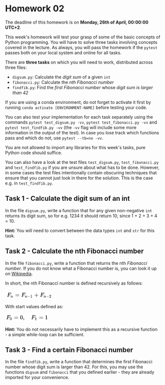 # Homework 02

The deadline of this homework is on **Monday, 26th of April, 00:00:00 UTC+2**.

This week's homework will test your grasp of some of the basic concepts of Python programming. You will have to solve three tasks involving concepts covered in the lecture. As always, you will pass the homework if the `pytest` passes both on your local system and online for all tasks. 

There are **three tasks** on which you will need to work, distributed across three files:

* `digsum.py`: Calculate the *digit sum* of a given `int`
* `fibonacci.py`: Calculate the *nth Fibonacci number*
* `findfib.py`: Find the *first Fibonacci number* whose *digit sum is larger than 42*

If you are using a conda environment, do not forget to activate it first by running `conda activate [ENVIRONMENT-NAME]` before testing your code.  

You can also test your implementation for each task separately using the commands `pytest test_digsum.py -vv`, `pytest test_fibonacci.py -vv` and `pytest test_findfib.py -vv` (the `-vv` flag will include some more information in the output of the test). In case you lose track which functions pass and which do not, use `pytest --tb=no -vv`. 

You are not allowed to import any libraries for this week's tasks, pure Python code should suffice. 

You can also have a look at the test files `test_digsum.py`, `test_fibonacci.py` and `test_findfib.py` if you are unsure about what has to be done. However, in some cases the test files intentionally contain obscuring techniques that ensure that you cannot just look in there for the solution. This is the case e.g. in `test_findfib.py`.
 
## Task 1 - Calculate the digit sum of an int

In the file `digsum.py`, write a function that for any given non-negative `int` returns its digit sum, so for e.g. 1234 it should return 10, since 1 + 2 + 3 + 4 = 10.  

**Hint:** You will need to convert between the data types `int` and `str` for this task.

## Task 2 - Calculate the nth Fibonacci number

In the file `fibonacci.py`, write a function that returns the nth *Fibonacci number*. If you do not know what a Fibonacci number is, you can look it up on [Wikipedia](https://en.wikipedia.org/wiki/Fibonacci_number).  

In short, the nth Fibonacci number is defined recursively as follows:  

![Fibonacci forumula 1](fib_formula1.png)

With start values defined as:  

![Fibonacci forumula 2](fib_formula2.png)

**Hint:** You do not necessarily have to implement this as a recursive function - a simple while-loop can be sufficient.


## Task 3 - Find a certain Fibonacci number

In the file `findfib.py`, write a function that determines the first Fibonacci number whose digit sum is larger than 42. For this, you may use the functions `digsum` and `fibonacci` that you defined earlier - they are already imported for your convenience.


